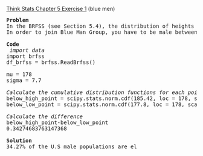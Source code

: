 [Think Stats Chapter 5 Exercise 1](http://greenteapress.com/thinkstats2/html/thinkstats2006.html#toc50) (blue men)

<pre>
<b>Problem </b>
In the BRFSS (see Section 5.4), the distribution of heights is roughly normal with parameters µ = 178 cm and σ = 7.7 cm for men, and µ = 163 cm and σ = 7.3 cm for women.
In order to join Blue Man Group, you have to be male between 5’10” and 6’1” (see http://bluemancasting.com). What percentage of the U.S. male population is in this range? Hint: use scipy.stats.norm.cdf.

<b>Code</b>
<i> import data </i>
import brfss
df_brfss = brfss.ReadBrfss()

mu = 178
sigma = 7.7 

<i>Calculate the cumulative distribution functions for each point</i>
below_high_point = scipy.stats.norm.cdf(185.42, loc = 178, scale = 7.7)
below_low_point = scipy.stats.norm.cdf(177.8, loc = 178, scale = 7.7)

<i>Calculate the difference</i>
below_high_point-below_low_point
0.34274683763147368

<b>Solution</b>
34.27% of the U.S male populations are el

</pre>
